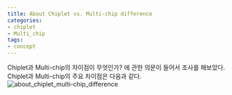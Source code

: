 ```yaml
---
title: About Chiplet vs. Multi-chip difference
categories:
- chiplet
- Multi_chip
tags:
- concept
---
```


Chiplet과 Multi-chip의 차이점이 무엇인가? 에 관한 의문이 들어서 조사를 해보았다. Chiplet과 Multi-chip의 주요 차이점은 다음과 같다. 
![about_chiplet_multi-chip_difference](https://github.com/dhkwon03/dhkwon03.github.io/assets/83265598/daf288d4-d0cf-490c-8a9b-427bfaa5a155)

